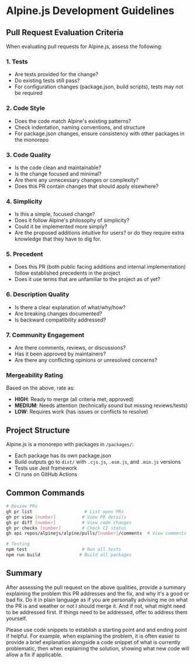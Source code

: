 # Alpine.js Development Guidelines

## Pull Request Evaluation Criteria

When evaluating pull requests for Alpine.js, assess the following:

### 1. Tests
- Are tests provided for the change?
- Do existing tests still pass?
- For configuration changes (package.json, build scripts), tests may not be required

### 2. Code Style
- Does the code match Alpine's existing patterns?
- Check indentation, naming conventions, and structure
- For package.json changes, ensure consistency with other packages in the monorepo

### 3. Code Quality
- Is the code clean and maintainable?
- Is the change focused and minimal?
- Are there any unnecessary changes or complexity?
- Does this PR contain changes that should apply elsewhere?

### 4. Simplicity
- Is this a simple, focused change?
- Does it follow Alpine's philosophy of simplicity?
- Could it be implemented more simply?
- Are the proposed additions intuitive for users? or do they require extra knowledge that they have to dig for.

### 5. Precedent
- Does this PR (both public facing additions and internal implementation) follow established precedents in the project
- Does it use terms that are unfamiliar to the project as of yet?

### 6. Description Quality
- Is there a clear explanation of what/why/how?
- Are breaking changes documented?
- Is backward compatibility addressed?

### 7. Community Engagement
- Are there comments, reviews, or discussions?
- Has it been approved by maintainers?
- Are there any conflicting opinions or unresolved concerns?

### Mergeability Rating
Based on the above, rate as:
- **HIGH**: Ready to merge (all criteria met, approved)
- **MEDIUM**: Needs attention (technically sound but missing reviews/tests)
- **LOW**: Requires work (has issues or conflicts to resolve)

## Project Structure

Alpine.js is a monorepo with packages in `/packages/`:
- Each package has its own package.json
- Build outputs go to `dist/` with `.cjs.js`, `.esm.js`, and `.min.js` versions
- Tests use Jest framework
- CI runs on GitHub Actions

## Common Commands

```bash
# Review PRs
gh pr list                    # List open PRs
gh pr view [number]          # View PR details
gh pr diff [number]          # View code changes
gh pr checks [number]        # Check CI status
gh api repos/alpinejs/alpine/pulls/[number]/comments  # View comments

# Testing
npm test                     # Run all tests
npm run build               # Build all packages
```

## Summary

After assessing the pull request on the above qualities, provide a summary explaining the problem this PR addresses and the fix, and why it's a good or bad fix. Do it in plain language as if you are personally advising me on what the PR is and weather or not I should merge it. And if not, what might need to be addressed first. If things need to be addressed, offer to address them yourself.

Please use code snippets to establish a starting point and and ending point if helpful. For example, when explaining the problem, it is often easier to provide a brief explanation alongside a code snippet of what is currently problematic, then when explaining the solution, showing what new code will allow a fix if applicable.